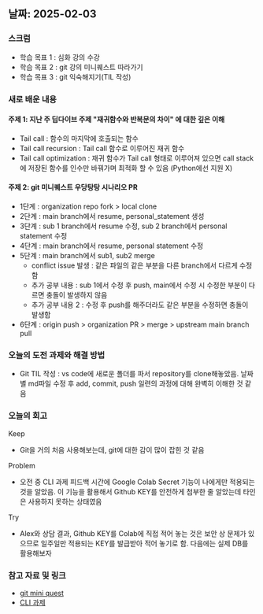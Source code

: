 ## 날짜: 2025-02-03

### 스크럼
- 학습 목표 1 : 심화 강의 수강
- 학습 목표 2 : git 강의 미니퀘스트 따라가기
- 학습 목표 3 : git 익숙해지기(TIL 작성)

### 새로 배운 내용
#### 주제 1: 지난 주 딥다이브 주제 "재귀함수와 반복문의 차이" 에 대한 깊은 이해
- Tail call : 함수의 마지막에 호출되는 함수
- Tail call recursion : Tail call 함수로 이루어진 재귀 함수
- Tail call optimization : 재귀 함수가 Tail call 형태로 이루어져 있으면 call stack에 저장된 함수를 인수만 바꿔가며 최적화 할 수 있음 (Python에선 지원 X)

#### 주제 2: git 미니퀘스트 우당탕탕 시나리오 PR
- 1단계 : organization repo fork > local clone
- 2단계 : main branch에서 resume, personal_statement 생성
- 3단계 : sub 1 branch에서 resume 수정, sub 2 branch에서 personal statement 수정
- 4단계 : main branch에서 resume, personal statement 수정
- 5단계 : main branch에서 sub1, sub2 merge
    - conflict issue 발생 : 같은 파일의 같은 부분을 다른 branch에서 다르게 수정함
    - 추가 공부 내용 : sub 1에서 수정 후 push, main에서 수정 시 수정한 부분이 다르면 충돌이 발생하지 않음
    - 추가 공부 내용 2 : 수정 후 push를 해주더라도 같은 부분을 수정하면 충돌이 발생함
- 6단계 : origin push > organization PR > merge > upstream main branch pull

### 오늘의 도전 과제와 해결 방법
- Git TIL 작성 : vs code에 새로운 폴더를 파서 repository를 clone해놓았음. 날짜별 md파일 수정 후 add, commit, push 일련의 과정에 대해 완벽히 이해한 것 같음

### 오늘의 회고
Keep
- Git을 거의 처음 사용해보는데, git에 대한 감이 많이 잡힌 것 같음

Problem
- 오전 중 CLI 과제 피드백 시간에 Google Colab Secret 기능이 나에게만 적용되는 것을 알았음. 이 기능을 활용해서 Github KEY를 안전하게 첨부한 줄 알았는데 타인은 사용하지 못하는 상태였음

Try
- Alex와 상담 결과, Github KEY를 Colab에 직접 적어 놓는 것은 보안 상 문제가 있으므로 일주일만 적용되는 KEY를 발급받아 적어 놓기로 함. 다음에는 실제 DB를 활용해보자

### 참고 자료 및 링크
- [git mini quest](https://github.com/test-organization-miniquest/test-repository)
- [CLI 과제](https://www.notion.so/adapterz/17f394a480618190bf14c3d15a4e8967?p=9ee6f394b1704e8ab024e1e9c79846e3&pm=s)

